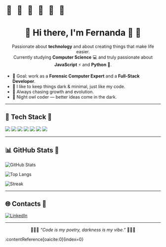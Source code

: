 <p align="center"> <marquee behavior="alternate" scrollamount="6" direction="right" style="width:100%; font-size:28px;"> 🦇&nbsp;&nbsp;🦇&nbsp;&nbsp;🦇&nbsp;&nbsp;🦇&nbsp;&nbsp;🦇&nbsp;&nbsp;🦇 </marquee> </p> <h1 align="center">🖤 Hi there, I'm Fernanda 💜 🦇</h1> <p align="center"> Passionate about <b>technology</b> and about creating things that make life easier.<br/> Currently studying <b>Computer Science</b> 💻 and truly passionate about <b>JavaScript</b> ⚡ and <b>Python</b> 🐍. </p> <ul> <li>🔮 Goal: work as a <b>Forensic Computer Expert</b> and a <b>Full-Stack Developer</b>.</li> <li>🖤 I like to keep things dark & minimal, just like my code.</li> <li>💜 Always chasing growth and evolution.</li> <li>🦇 Night owl coder — better ideas come in the dark.</li> </ul> <hr/> <h2>🧰 Tech Stack 🦇</h2> <p> <img src="https://img.shields.io/badge/JavaScript-2d2d2d?style=for-the-badge&logo=javascript&logoColor=f7df1e" /> <img src="https://img.shields.io/badge/TypeScript-2d2d2d?style=for-the-badge&logo=typescript&logoColor=3178c6" /> <img src="https://img.shields.io/badge/Python-2d2d2d?style=for-the-badge&logo=python&logoColor=3776ab" /> <img src="https://img.shields.io/badge/Node.js-2d2d2d?style=for-the-badge&logo=node.js&logoColor=3c873a" /> <img src="https://img.shields.io/badge/Electron-2d2d2d?style=for-the-badge&logo=electron&logoColor=9feaf9" /> <img src="https://img.shields.io/badge/HTML5-2d2d2d?style=for-the-badge&logo=html5&logoColor=E34F26" /> <img src="https://img.shields.io/badge/CSS3-2d2d2d?style=for-the-badge&logo=css3&logoColor=1572B6" /> </p> <hr/> <h2>📊 GitHub Stats 🦇</h2> <p> <img src="https://github-readme-stats.vercel.app/api?username=DasilvaFernanda&show_icons=true&theme=tokyonight&title_color=9f5cc4&icon_color=9f5cc4&text_color=ffffff&bg_color=0d1117" alt="GitHub Stats" /> </p> <p> <img src="https://github-readme-stats.vercel.app/api/top-langs/?username=DasilvaFernanda&layout=compact&theme=tokyonight&title_color=9f5cc4&text_color=ffffff&bg_color=0d1117" alt="Top Langs" /> </p> <p> <img src="https://streak-stats.demolab.com?user=DasilvaFernanda&theme=tokyonight&ring=9f5cc4&fire=9f5cc4&currStreakLabel=ffffff" alt="Streak" /> </p> <hr/> <h2>🌐 Contacts 🦇</h2> <p> <a href="https://www.linkedin.com/" target="_blank"> <img src="https://img.shields.io/badge/LinkedIn-2d2d2d?style=for-the-badge&logo=linkedin&logoColor=9f5cc4" alt="LinkedIn"/> </a> </p> <hr/> <p align="center">🖤💜🦇 <i>“Code is my poetry, darkness is my vibe.”</i> 🦇💜🖤</p> ​:contentReference[oaicite:0]{index=0}​
